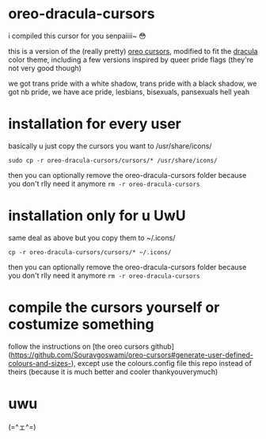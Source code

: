 # oreo-dracula-cursors
i compiled this cursor for you senpaiiii~ 😳

this is a version of the (really pretty) [oreo cursors](https://github.com/Souravgoswami/oreo-cursors#generate-user-defined-colours-and-sizes-), modified to fit the [dracula](https://draculatheme.com/) color theme, including a few versions inspired by queer pride flags (they're not very good though)

we got trans pride with a white shadow, trans pride with a black shadow, we got nb pride, we have ace pride, lesbians, bisexuals, pansexuals hell yeah


# installation for every user
basically u just copy the cursors you want to /usr/share/icons/

```git clone https://github.com/fuck-dot/oreo-dracula-cursors.git
sudo cp -r oreo-dracula-cursors/cursors/* /usr/share/icons/ 
```
then you can optionally remove the oreo-dracula-cursors folder because you don't rlly need it anymore
```rm -r oreo-dracula-cursors```


# installation only for u UwU
same deal as above but you copy them to ~/.icons/

```git clone https://github.com/fuck-dot/oreo-dracula-cursors.git
cp -r oreo-dracula-cursors/cursors/* ~/.icons/
```
then you can optionally remove the oreo-dracula-cursors folder because you don't rlly need it anymore
```rm -r oreo-dracula-cursors```


# compile the cursors yourself or costumize something
follow the instructions on [the oreo cursors github] (https://github.com/Souravgoswami/oreo-cursors#generate-user-defined-colours-and-sizes-), except use the colours.config file this repo instead of theirs (because it is much better and cooler thankyouverymuch)


# uwu
(=^ェ^=)
